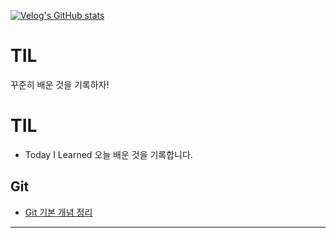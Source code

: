[![Velog's GitHub stats](https://velog-readme-stats.vercel.app/api/badge?name=velog)](https://velog.io/@kju190920) 
# TIL
꾸준히 배운 것을 기록하자!


# TIL 
- Today I Learned 오늘 배운 것을 기록합니다.

## Git
- [Git 기본 개념 정리](Git/git_1.txt)

-----
